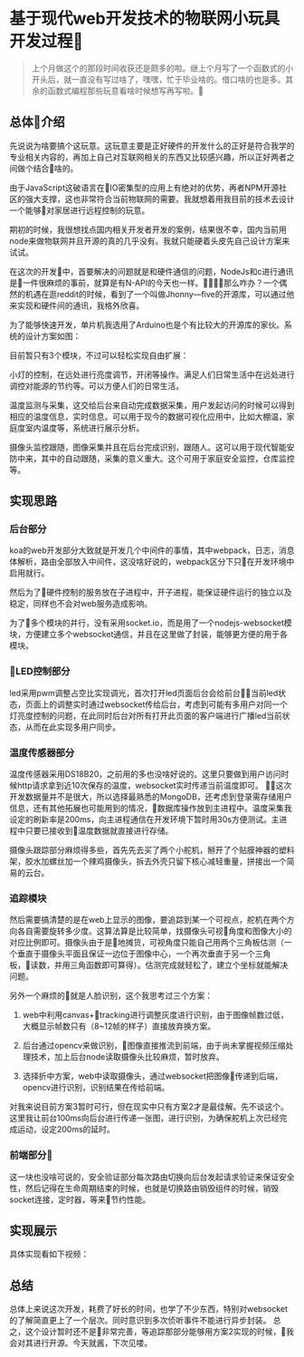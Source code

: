 # 基于现代web开发技术的物联网小玩具开发过程

> 上个月做这个的那段时间收获还是颇多的啦。继上个月写了一个函数式的小开头后，就一直没有写过啥了，嘿嘿，忙于毕业啥的。借口啥的也是多。其余的函数式编程那些玩意看啥时候想写再写啦。

## 总体介绍
先说说为啥要搞个这玩意。这玩意主要是正好硬件的开发什么的正好是符合我学的专业相关内容的，再加上自己对互联网相关的东西又比较感兴趣，所以正好两者之间做个结合啥的。

由于JavaScript这破语言在IO密集型的应用上有绝对的优势，再者NPM开源社区的强大支撑，这也非常符合当前物联网的需要。我就想着用我目前的技术去设计一个能够对家居进行远程控制的玩意。

期初的时候，我很想找点国内相关开发者开发的案例，结果很不幸，国内当前用node来做物联网并且开源的真的几乎没有。我就只能硬着头皮先自己设计方案来试试。

在这次的开发中，首要解决的问题就是和硬件通信的问题，NodeJs和c进行通讯是一件很麻烦的事前，就算是有N-API的今天也一样。那么咋办？一个偶然的机遇在逛reddit的时候，看到了一个叫做Jhonny—five的开源库，可以通过他来实现和硬件间的通讯，我格外欣喜。

为了能够快速开发，单片机我选用了Arduino也是个有比较大的开源库的家伙。系统的设计方案如图：

目前暂只有3个模块，不过可以轻松实现自由扩展：

小灯的控制，在远处进行亮度调节，开闭等操作。满足人们日常生活中在远处进行调控对能源的节约等。可以方便人们的日常生活。

温度监测与采集，这交给后台来自动完成数据采集，用户发起访问的时候可以得到相应的温度信息，实时信息。可以用于现今的数据可视化应用中，比如大棚温，家庭度室内温度等，系统进行展示分析。

摄像头监控跟随，图像采集并且在后台完成识别，跟随人。这可以用于现代智能安防中来，其中的自动跟随，采集的意义重大。这个可用于家庭安全监控，仓库监控等。

## 实现思路
### 后台部分
koa的web开发部分大致就是开发几个中间件的事情，其中webpack，日志，消息体解析，路由全部放入中间件，这没啥好说的，webpack区分下只在开发环境中启用就行。

然后为了硬件控制的服务放在子进程中，开子进程，能保证硬件运行的独立以及稳定，同样也不会对web服务造成影响。

为了多个模块的并行，没有采用socket.io，而是用了一个nodejs-websocket模块，方便建立多个websocket通信，并且在这里做了封装，能够更方便的用于各模块。

### LED控制部分

led采用pwm调整占空比实现调光，首次打开led页面后台会给前台当前led状态，页面上的调整实时通过websocket传给后台，考虑到可能有多用户对同一个灯亮度控制的问题，在此同时后台对所有打开此页面的客户端进行广播led当前状态，从而在此实现多用户同步。

### 温度传感器部分

温度传感器采用DS18B20，之前用的多也没啥好说的。这里只要做到用户访问时候http请求拿到近10次保存的温度，websocket实时传递当前温度即可。
这次开发数据量并不是很大，所以选择最熟悉的MongoDB，还考虑到登录需存储用户信息，还有其他拓展也可能用到的情况，数据库操作放到主进程中。温度采集我设定的刷新率是200ms，向主进程通信在开发环境下暂时用30s方便测试。主进程中只要已接收到温度数据就直接进行存储。

摄像头跟踪部分麻烦得多些，首先先去买了两个小舵机，掰开了个贴膜神器的塑料架，胶水加螺丝加一个辣鸡摄像头，拆去外壳只留下核心减轻重量，拼接出一个简易的云台。

### 追踪模块

然后需要搞清楚的是在web上显示的图像，要追踪到某一个可视点，舵机在两个方向各自需要旋转多少度。这算法算是比较简单，找摄像头可视角度和图像大小的对应比例即可。摄像头由于是地摊货，可视角度只能自己用两个三角板估测（一个垂直于摄像头平面且保证一边位于图像中心，一个再次垂直于另一个三角板，读数，并用三角函数即可算得）。估测完成就轻松了，建立个坐标就能解决问题。

另外一个麻烦的就是人脸识别，这个我思考过三个方案：

1. web中利用canvas+tracking进行调整灰度进行识别，由于图像帧数过低，大概显示帧数只有（8~12帧的样子）直接放弃换方案。

2. 后台通过opencv来做识别，图像直接推流到前端，由于尚未掌握视频压缩处理技术，加上后台node读取摄像头比较麻烦，暂时放弃。

3. 选择折中方案，web中读取摄像头，通过websocket把图像传递到后端，opencv进行识别，识别结果在传给前端。

对我来说目前方案3暂时可行，但在现实中只有方案2才是最佳解。先不谈这个。这里我让前台100ms向后台进行传递一张图，进行识别，为确保舵机上次已经完成运动，设定200ms的延时。

### 前端部分
这一块也没啥可说的，安全验证部分每次路由切换向后台发起请求验证来保证安全性，然后记得在生命周期结束的时候，也就是切换路由销毁组件的时候，销毁socket连接，定时器，等来节约性能。


## 实现展示

具体实现看如下视频：


## 总结

总体上来说这次开发，耗费了好长的时间，也学了不少东西，特别对websocket的了解简直更上了一个层次。同时意识到多次侦听事件不能进行异步封装。
总之，这个设计暂时还不是非常完善，等追踪那部分能够用方案2实现的时候，我会对其进行开源。今天就酱，下次见喽。


